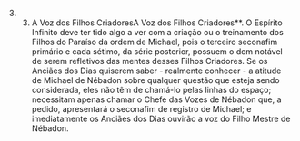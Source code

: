 ﻿3. 3. A Voz dos Filhos CriadoresA Voz dos Filhos Criadores**. O Espírito Infinito deve ter tido algo a ver com a criação ou o treinamento dos Filhos do Paraíso da ordem de Michael, pois o terceiro seconafim primário e cada sétimo, da série posterior, possuem o dom notável de serem refletivos das mentes desses Filhos Criadores. Se os Anciães dos Dias quiserem saber - realmente conhecer - a atitude de Michael de Nébadon sobre qualquer questão que esteja sendo considerada, eles não têm de chamá-lo pelas linhas do espaço; necessitam apenas chamar o Chefe das Vozes de Nébadon que, a pedido, apresentará o seconafim de registro de Michael; e imediatamente os Anciães dos Dias ouvirão a voz do Filho Mestre de Nébadon.